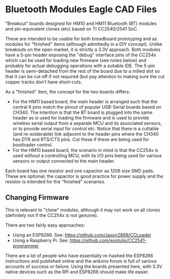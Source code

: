 # Bluetooth Modules Eagle CAD Files
"Breakout" boards designed for HM10 and HM11 Bluetooth (BT) modules and pin-equivalent clones (etc) based on TI CC2540/2541 SoC.

These are intended to be usable for both breadboard prototyping and as modules for "finished" items (although admittedly in a DIY concept). Unlike breakouts on the open market, it is strictly a 3.3V approach. Both modules have a 5-pin header exposing the "debug" interface pins of the CC254x which can be used for loading new firmware (see notes below) and probably for actual debugging operations with a suitable IDE. The 5-pin header is semi-detached from the rest of the board due to a milled slot so that it can be cut off if not required (but pay attention to making sure the cut copper tracks don't have short-cuts.

As a "finished" item, the concept for the two boards differs:
- For the HM11 based board, the main header is arranged such that the central 6 pins match the pinout of popular USB-Serial boards based on CH340. The intention is that the BT board is plugged into the same header as is used for loading the firmware and is used to provide wireless serial output from a separate MCU and its associated sensors, or to provide serial input for control etc. Notice that there is a cuttable (and re-solderable) link adjacent to the header pins where the CH340 has DTR and RTS/CTS pins. Cut these if these are being used for bootloader control.
- For the HM10 based board, the scenario in mind is that the CC254x is used without a controlling MCU, with its I/O pins being used for various sensors or output connected to the main header.

Each board has one resistor and one capacitor as 1206 size SMD pads. These are optional; the capacitor is good practice for power supply and the resistor is intended for the "finished" scenarios.

## Changing Firmware
This is relevant to "clone" modules, although it may not work on all clones (definitely not if the CC254x is not genuine).

There are two fairly easy approaches:
- Using an ESP8266. See: https://github.com/Jason2866/CCLoader
- Using a Raspberry Pi. See: https://github.com/exotulip/CC2541-programmer

There are a lot of people who have essentially re-hashed the ESP8266 instructions and published online and the arduino forum is full of various accounts of success or failure. Using the boards presented here, with 3.3V native devices such as the RPi and ESP8266 should make life easier.